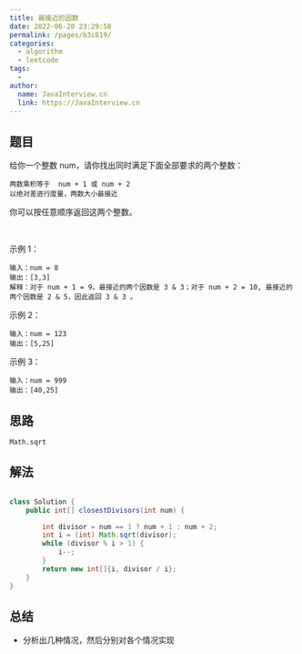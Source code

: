 ```yaml
---
title: 最接近的因数
date: 2022-06-20 23:29:58
permalink: /pages/b3c819/
categories:
  - algorithm
  - leetcode
tags:
  - 
author: 
  name: JavaInterview.cn
  link: https://JavaInterview.cn
---
```



## 题目
给你一个整数 num，请你找出同时满足下面全部要求的两个整数：

    两数乘积等于  num + 1 或 num + 2
    以绝对差进行度量，两数大小最接近

你可以按任意顺序返回这两个整数。

 

示例 1：

    输入：num = 8
    输出：[3,3]
    解释：对于 num + 1 = 9，最接近的两个因数是 3 & 3；对于 num + 2 = 10, 最接近的两个因数是 2 & 5，因此返回 3 & 3 。
示例 2：

    输入：num = 123
    输出：[5,25]
示例 3：

    输入：num = 999
    输出：[40,25]


## 思路

    Math.sqrt

## 解法
```java

class Solution {
    public int[] closestDivisors(int num) {

        int divisor = num == 1 ? num + 1 : num + 2;
        int i = (int) Math.sqrt(divisor);
        while (divisor % i > 1) {
            i--;
        }
        return new int[]{i, divisor / i};
    }
}
```

## 总结

- 分析出几种情况，然后分别对各个情况实现 
